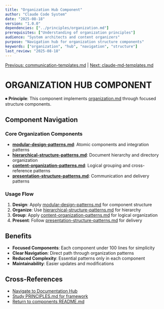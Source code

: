 ```yaml
---
title: "Organization Hub Component"
author: "Claude Code System"
date: "2025-08-18"
version: "1.0.0"
dependencies: ["../principles/organization.md"]
prerequisites: ["Understanding of organization principles"]
audience: "System architects and content organizers"
purpose: "Navigation hub for organization structure components"
keywords: ["organization", "hub", "navigation", "structure"]
last_review: "2025-08-18"
---
```


[Previous: communication-templates.md](communication-templates.md) | [Next: claude-md-templates.md](claude-md-templates.md)

# ORGANIZATION HUB COMPONENT

⏺ **Principle**: This component implements [organization.md](../principles/organization.md) through focused structure components.

## Component Navigation

### Core Organization Components
- **[modular-design-patterns.md](modular-design-patterns.md)**: Atomic components and integration patterns
- **[hierarchical-structure-patterns.md](hierarchical-structure-patterns.md)**: Document hierarchy and directory organization
- **[content-organization-patterns.md](content-organization-patterns.md)**: Logical grouping and cross-reference patterns
- **[presentation-structure-patterns.md](presentation-structure-patterns.md)**: Communication and delivery patterns

### Usage Flow
1. **Design**: Apply [modular-design-patterns.md](modular-design-patterns.md) for component structure
2. **Organize**: Use [hierarchical-structure-patterns.md](hierarchical-structure-patterns.md) for hierarchy
3. **Group**: Apply [content-organization-patterns.md](content-organization-patterns.md) for logical organization
4. **Present**: Follow [presentation-structure-patterns.md](presentation-structure-patterns.md) for delivery

## Benefits
- **Focused Components**: Each component under 100 lines for simplicity
- **Clear Navigation**: Direct path through organization patterns
- **Reduced Complexity**: Essential patterns only in each component
- **Maintainability**: Easier updates and modifications

## Cross-References
- [Navigate to Documentation Hub](../index.md)
- [Study PRINCIPLES.md for framework](principles/PRINCIPLES.md)
- [Return to components README.md](README.md)